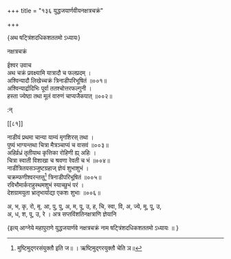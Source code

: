 +++
title = "१३६ युद्धजयार्णवीयनक्षत्रचक्रं"

+++

\{अथ षट्त्रिंशदधिकशततमो ऽध्यायः\}

नक्षत्रचक्रं  
    
ईश्वर उवाच  
अथ चक्रं प्रवक्ष्यामि यात्रादौ च फलप्रदम् ।  
अश्विन्यादौ लिखेच्चक्रं त्रिनाडीपरिभूषितं ॥००१॥  
अश्विन्यार्द्रादिभिः पूर्वा ततश्चोत्तरफल्गुनी ।  
हस्ता ज्येष्ठा तथा मूलं वारुणं चाप्यजैकपात्   ॥००२॥  
    
:न्  
    
[^१]: मुष्टिमुद्गरसंयुक्तौ इति ज॥ । ऋष्टिमुद्गरयुक्तौ चेति ञ॥  
    
[^२]: अभयस्वस्तिकान्वितौ इति ख॥ , ग॥ , ङ॥ , छ॥ , झ॥ च ।  
अभयस्तम्भिकाश्वितौ इति ज॥  

[[८१]]
    
नाडीयं प्रथमा चान्या याम्यं मृगशिरस् तथा   ।  
पुष्यं भाग्यन्तथा चित्रा मैत्रञ्चाप्यं च वासवं   ॥००३॥  
अहिर्व्रध्रं तृतीयाथ कृत्तिका रोहिणी ह्य् अहिः   ।  
चित्रा स्वाती विशाखा च श्रवणा रेवती च भं   ॥००४॥  
नाडीत्रितयसञ्जुष्टग्रहाज् ज्ञेयं शुभाशुभं   ।  
चक्रम्फणीश्वरन्तत्तु[^१] त्रिनाडीपरिभूषितं   ॥००५॥  
रविभौमार्कराहुस्थमशुभं स्याच्छुभं परं   ।  
देशग्रामयुता भ्रातृभार्याद्या एकशः शुभाः   ॥००६॥  
    
अ, भ, कृ, रो, मृ, आ, पु, पु, अ, म, पू, उ, ह, चि, स्वा, वि, अ, ज्ये, मू, पू, उ,  
अ, ध, श, पू, उ, रे । अत्र सप्तविंशतिनक्षत्राणि ज्ञेयानि  
    
\{इत्य् आग्नेये महापुराणे युद्धजयार्णवे नक्षत्रचक्रं नाम षट्त्रिंशदधिकशततमो ऽध्यायः ॥  }
    